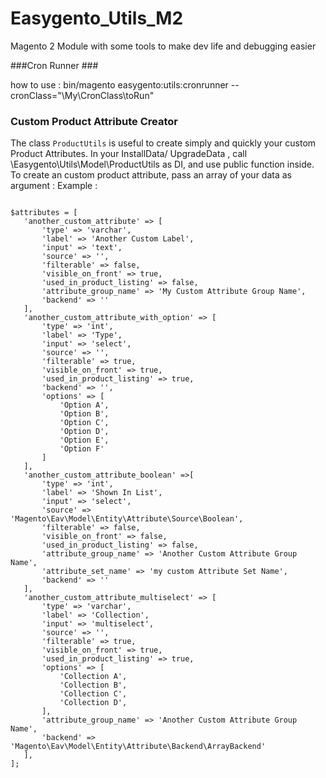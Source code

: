 # Easygento_Utils_M2
Magento 2 Module with some tools to make dev life and debugging easier

###Cron Runner ###

how to use :
bin/magento easygento:utils:cronrunner --cronClass="\My\CronClass\toRun"

### Custom Product Attribute Creator ###
The class `ProductUtils` is useful to create simply and quickly your custom Product Attributes.
In your InstallData/ UpgradeData , call \Easygento\Utils\Model\ProductUtils as DI,
and use public function inside. 
To create an custom product attribute, pass an array of your data as argument :
Example :
<pre><code>
$attributes = [
   'another_custom_attribute' => [
       'type' => 'varchar',
       'label' => 'Another Custom Label',
       'input' => 'text',
       'source' => '',
       'filterable' => false,
       'visible_on_front' => true,
       'used_in_product_listing' => false,
       'attribute_group_name' => 'My Custom Attribute Group Name',
       'backend' => ''
   ],
   'another_custom_attribute_with_option' => [
       'type' => 'int',
       'label' => 'Type',
       'input' => 'select',
       'source' => '',
       'filterable' => true,
       'visible_on_front' => true,
       'used_in_product_listing' => true,
       'backend' => '',
       'options' => [
           'Option A',
           'Option B',
           'Option C',
           'Option D',
           'Option E',
           'Option F'
       ]
   ],
   'another_custom_attribute_boolean' =>[
       'type' => 'int',
       'label' => 'Shown In List',
       'input' => 'select',
       'source' => 'Magento\Eav\Model\Entity\Attribute\Source\Boolean',
       'filterable' => false,
       'visible_on_front' => false,
       'used_in_product_listing' => false,
       'attribute_group_name' => 'Another Custom Attribute Group Name',
       'attribute_set_name' => 'my custom Attribute Set Name',
       'backend' => ''
   ],
   'another_custom_attribute_multiselect' => [
       'type' => 'varchar',
       'label' => 'Collection',
       'input' => 'multiselect',
       'source' => '',
       'filterable' => true,
       'visible_on_front' => true,
       'used_in_product_listing' => true,
       'options' => [
           'Collection A',
           'Collection B',
           'Collection C',
           'Collection D',
       ],
       'attribute_group_name' => 'Another Custom Attribute Group Name',
       'backend' => 'Magento\Eav\Model\Entity\Attribute\Backend\ArrayBackend'
   ],
];
</code></pre>

